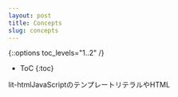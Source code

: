 ```yaml
---
layout: post
title: Concepts
slug: concepts
---
```


{::options toc_levels="1..2" /}
* ToC
{:toc}

<!-- original:
`lit-html` utilizes some unique properties of JavaScript template literals and HTML `<template>` elements to function and achieve fast performance. So it's helpful to understand them first.
-->

lit-htmlJavaScriptのテンプレートリテラルやHTML <template>要素のいくつかのユニークなプロパティを使って、機能し、高速なパフォーマンスを実現します。だから最初に理解すると便利です。

## Tagged Template Literals

<!-- original:
A JavaScript template literal is a string literal that can have JavaScript expressions embedded in it:
-->

JavaScriptテンプレートリテラルは、JavaScript式を埋め込むことができる文字列リテラルです。

```js
`My name is ${name}.`
```

<!-- original:
The literal uses backticks instead of quotes, and can span multiple lines. The part inside the `${}` can be _any_ JavaScript expression.

A _tagged_ template literal is prefixed with a special template tag function:
-->

リテラルは、引用符の代わりにバッククォートを使用し、複数の行にまたがることができます。内側の部分は、${}することができ任意の JavaScript式。

タグ付けされたリテラルテンプレートは、特別なテンプレートタグ機能が付いています：

```js
let name = 'Monica';
tag`My name is ${name}.`
```

<!-- original:
Tags are functions that take the literal strings of the template and values of the embedded expressions, and return a new value. This can be any kind of value, not just strings. lit-html returns an object representing the template, called a `TemplateResult`.

The key features of template tags that lit-html utilizes to make updates fast is that the object holding the literals strings of the template is _exactly_ the same for every call to the tag for a particular template.

This means that the strings can be used as a key into a cache so that lit-html can do the template preparation just once, the first time it renders a template, and updates skip that work.
-->

タグは、テンプレートのリテラル文字列と埋め込み式の値を受け取り、新しい値を返す関数です。これは文字列だけでなく、あらゆる種類の値にすることができます。lit-htmlは、aというテンプレートを表すオブジェクトを返しますTemplateResult。

lit-htmlが高速に更新を行うために利用するテンプレートタグの重要な機能は、テンプレートのリテラル文字列を保持するオブジェクトが、特定のテンプレートのタグを呼び出すたびに正確に同じであることです。

これは、文字列をキャッシュへのキーとして使用できるので、lit-htmlはテンプレートを初めてレンダリングしたときにテンプレートの準備を一度しか行えず、その作業をスキップして更新することができることを意味します。

## HTML `<template>` Elements

<!-- original:
A `<template>` element is an inert fragment of DOM. Inside a `<template>`, script don't run, images don't load, custom elements aren't upgraded, etc. `<template>`s can be efficiently cloned. They're usually used to tell the HTML parser that a section of the document must not be instantiated when parsed, and will be managed by code at a later time, but it can also be created imperatively with `createElement` and `innerHTML`.

lit-html creates HTML `<template>` elements from the tagged template literals, and then clones them to create new DOM.
-->

<template>要素は、DOMの不活性断片です。内部では<template>、スクリプトは実行されず、イメージはロードされず、カスタム要素はアップグレードされません<template>。効率的にクローンを作成できます。彼らは通常、文書のセクションを解析する際にインスタンス化されてはならない、と後でコードによって管理されるHTMLパーサを伝えるために使用しているが、それはまたして命令的に作成することができるcreateElementとinnerHTML。

lit-htmlは<template>、タグ付きテンプレートリテラルからHTML 要素を作成し、それらをクローンして新しいDOMを作成します。

## Template Creation

<!-- original:
The first time a particular lit-html template is rendered anywhere in the application, lit-html does one-time setup work to create the HTML template behind the scenes. It joins all the literal parts with a special placeholder, similar to `"{% raw %}{{}}{% endraw %}"`, then creates a `<template>` and sets its `innerHTML` to the result.

If we start with a template like this:
-->

特定のlit-htmlテンプレートがアプリケーション内のどこにでもレンダリングされた最初の段階で、lit-htmlはHTMLテンプレートを作成するために一度の設定作業を行います。すべてのリテラル部分を特殊なプレースホルダで結合し"{% raw %}{{}}{% endraw %}"、次にa <template>を作成innerHTMLして結果に設定します。

次のようなテンプレートで始める場合：

```js
let header = (title) => html`<h1>${title}</h1>`;
```

<!-- original:
lit-html will generate the following HTML:
-->

lit-htmlは次のHTMLを生成します：

```html
<h1>{% raw %}{{}}{% endraw %}</h1>
```

<!-- original:
And create a `<template>` from that.

Then lit-html walks the template's DOM and extracts the placeholders and records their location. The final template doesn't contain the placeholders:
-->

それ<template>からa を作成します。

その後、lit-htmlはテンプレートのDOMをウォークし、プレースホルダを抽出してその場所を記録します。最終的なテンプレートにはプレースホルダが含まれていません。

```html
<h1></h1>
```

<!-- original:
And there's an auxillary table of where the expressions were:
-->

そして表現がどこにあったの補助的なテーブルがあります：

`[{type: 'node', index: 1}]`

## Template Rendering

<!-- original:
`render()` takes a `TemplateResult` and renders it to a DOM container. On the initial render it clones the template, then walks it using the remembered placeholder positions, to create `Part` objects.

A `Part` is a "hole" in the DOM where values can be injected. lit-html includes two type of parts by default: `NodePart` and `AttributePart`, which let you set text content and attribute values respectively. The `Part`s, container, and template they were created from are grouped together in an object called a `TemplateInstance`.
-->

render()a TemplateResultをとり、それをDOMコンテナにレンダリングします。最初のレンダリングでは、テンプレートをクローン化し、次に記憶されたプレースホルダ位置を使用してテンプレートを歩き、Partオブジェクトを作成します。

A Partは値を注入できるDOMの「穴」です。lit-htmlにはデフォルトで2種類のパーツが含まれています：NodePartとはAttributePart、それぞれテキストの内容と属性の値を設定できるようにします。Part彼らはから作成されたS、コンテナ、およびテンプレートが呼び出されたオブジェクトにグループ化されていますTemplateInstance。

## Thinking Functionally

<!-- original:
lit-html is ideal for use in a functional approach to describing UIs. If you think of UI as a function of data, commonly expressed as `UI = f(data)`, you can write lit-html templates that mirror this exactly:
-->

lit-htmlは、UIを記述するための機能的なアプローチでの使用に理想的です。UIをデータの関数と考えると、通常は次のように表されUI = f(data)ます。これを正確に反映したlit-htmlテンプレートを書くことができます。

```js
let ui = (data) => html`...${data}...`;
```

<!-- original:
This kind of function can be called any time data changes, and is extremely cheap to call. The only thing that lit-html does in the `html` tag is forward the arguments to the templates.

When the result is rendered, lit only updates the expressions whose values have changed since the previous render.

This leads to model that's easy to write and easy to reason about: always try to describe your UI as a simple function of the data it depends on, an avoid caching intermediate state, or doing manual DOM manipulation. lit-html will almost always be fast enough with the simplest description of your UI.
-->

この種の機能は、データの変更があればいつでも呼び出すことができ、非常に安価に呼び出すことができます。lit-htmlがhtmlタグで行う唯一のことは、引数をテンプレートに転送することです。

結果がレンダリングされると、前のレンダリング以降に値が変更された式のみが更新されます。

これは、書くことが容易で推論が簡単なモデルにつながります。常に依存するデータの単純な関数としてのUIの記述、中間状態のキャッシングの回避、または手動によるDOM操作の実行を試みてください。lit-htmlは、ほとんどの場合、あなたのUIの最も単純な記述で十分に速くなります。

## JavaScript Modules

<!-- original:
Why is lit-html distributed as JavaScript modules, not as UMD/CJS/AMD?

Until modules arrived, browsers have not had a standard way to import code from code, so user-land module loaders or bundlers were required. Since there was no standard, competing formats have multiplied. Often libraries  publish in a number of formats to support users of different tools, but this causes problems when a common library is depended on by many other intermediate libraries. If some of those intermediate libraries load format A, and others load format B, and yet others load format C, then multiple copies are loaded, causing bloat, performance slowdowns, and sometimes hard-to-find bugs.

The only true solution is to have one canonical version of a library that all other libraries import. Since modules support is rolling out to browsers now, and modules are very well supported by tools, it makes sense for that format to be modules.

For more information on JavaScript modules:

*   [Using JavaScript Modules on the Web](https://developers.google.com/web/fundamentals/primers/modules) on Web Fundementals.

*   [import statement reference page](https://developer.mozilla.org/en-US/docs/Web/JavaScript/Reference/Statements/import) on MDN.
-->

なぜlit-htmlはUMD / CJS / AMDではなく、JavaScriptモジュールとして配布されていますか？

モジュールが到着するまで、ブラウザはコードからコードをインポートする標準的な方法を持っていなかったので、ユーザーランドモジュールローダまたはバンドルが必要でした。標準がなかったので、競合するフォーマットが倍増しました。多くの場合、ライブラリはさまざまなツールのユーザーをサポートするためにさまざまな形式で公開されていますが、これは共通ライブラリが他の多くの中間ライブラリに依存している場合に問題を引き起こします。それらの中間ライブラリのいくつかがフォーマットAをロードし、他のフォーマットがフォーマットBをロードし、フォーマットCをロードするものがあると、複数のコピーがロードされ、膨らんで、パフォーマンスが低下し、

唯一の真の解決策は、他のすべてのライブラリがインポートするライブラリの正規バージョンを1つ持つことです。モジュールサポートは現在ブラウザに展開されており、モジュールはツールで非常にうまくサポートされているため、そのフォーマットがモジュールであることは理にかなっています。

JavaScriptモジュールの詳細については、次を参照してください。

Web FundementalsでWeb上でJavaScriptモジュールを使用する。

MDNのインポートステートメントのリファレンスページ。
